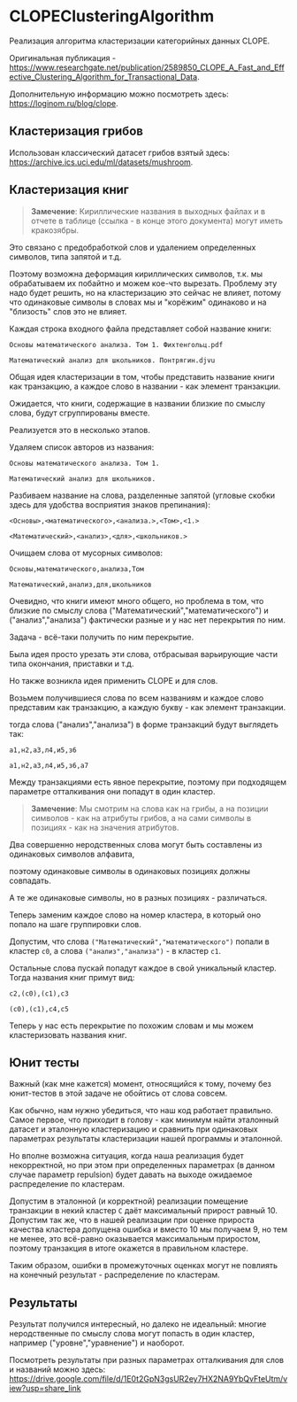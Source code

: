 ﻿# CLOPEClusteringAlgorithm
Реализация алгоритма кластеризации категорийных данных CLOPE.

Оригинальная публикация - https://www.researchgate.net/publication/2589850_CLOPE_A_Fast_and_Effective_Clustering_Algorithm_for_Transactional_Data.

Дополнительную информацию можно посмотреть здесь: https://loginom.ru/blog/clope.

## Кластеризация грибов
Использован классический датасет грибов взятый здесь: https://archive.ics.uci.edu/ml/datasets/mushroom.

## Кластеризация книг
> **Замечение**: 
Кириллические названия в выходных файлах и в отчете в таблице (ссылка - в конце этого документа) могут иметь кракозябры.

Это связано с предобработкой слов и удалением определенных символов, типа запятой и т.д.

Поэтому возможна деформация кириллических символов, т.к. мы обрабатываем их побайтно и можем кое-что вырезать. Проблему эту надо будет решить, но на кластеризацию это сейчас не влияет, потому что одинаковые символы в словах мы и "корёжим" одинаково и на "близость" слов это не влияет.

Каждая строка входного файла представляет собой название книги:

``Основы математического анализа. Том 1. Фихтенгольц.pdf``

``Математический анализ для школьников. Понтрягин.djvu``

Общая идея кластеризации в том, чтобы представить название книги как транзакцию,
а каждое слово в названии - как элемент транзакции.

Ожидается, что книги, содержащие в названии близкие по смыслу слова, будут сгруппированы вместе.

Реализуется это в несколько этапов.

Удаляем список авторов из названия:

``Основы математического анализа. Том 1.``

``Математический анализ для школьников.``

Разбиваем название на слова, разделенные запятой (угловые скобки здесь для удобства восприятия знаков препинания):

``<Основы>,<математического>,<анализа.>,<Том>,<1.>``

``<Математический>,<анализ>,<для>,<школьников.>``

Очищаем слова от мусорных символов:

``Основы,математического,анализа,Том``

``Математический,анализ,для,школьников``

Очевидно, что книги имеют много общего, но проблема в том, что близкие по смыслу слова ("Математический","математического") и ("анализ","анализа") фактически разные и у нас нет перекрытия по ним.

Задача - всё-таки получить по ним перекрытие.

Была идея просто урезать эти слова, отбрасывая варьирующие части типа окончания, приставки и т.д.

Но также возникла идея применить CLOPE и для слов.

Возьмем получившиеся слова по всем названиям и каждое слово представим как транзакцию, а каждую букву - как элемент транзакции.

тогда слова ("анализ","анализа") в форме транзакций будут выглядеть так:

``а1,н2,а3,л4,и5,з6``

``а1,н2,а3,л4,и5,з6,а7``

Между транзакциями есть явное перекрытие, поэтому при подходящем параметре отталкивания они попадут в один кластер.

> **Замечение**: 
Мы смотрим на слова как на грибы, а на позиции символов - как на атрибуты грибов, а на сами символы в позициях - как на значения атрибутов.

Два совершенно неродственных слова могут быть составлены из одинаковых символов алфавита,

поэтому одинаковые символы в одинаковых позициях должны совпадать.

А те же одинаковые символы, но в разных позициях - различаться.

Теперь заменим каждое слово на номер кластера, в который оно попало на шаге группировки слов.

Допустим, что слова ``("Математический","математического")`` попали в кластер ``c0``, а слова ``("анализ","анализа")`` - в кластер ``c1``.

Остальные слова пускай попадут каждое в свой уникальный кластер. Тогда названия книг примут вид:

``c2,(c0),(c1),c3``

``(c0),(c1),c4,c5``

Теперь у нас есть перекрытие по похожим словам и мы можем кластеризовать названия книг.

## Юнит тесты

Важный (как мне кажется) момент, относящийся к тому, почему без юнит-тестов в этой задаче не обойтись от слова совсем.

Как обычно, нам нужно убедиться, что наш код работает правильно. Самое первое, что приходит в голову - как минимум найти эталонный датасет и эталонную кластеризацию и сравнить при одинаковых параметрах результаты кластеризации нашей программы и эталонной.

Но вполне возможна ситуация, когда наша реализация будет некорректной, но при этом при определенных параметрах (в данном случае параметр repulsion) будет давать на выходе ожидаемое распределение по кластерам.

Допустим в эталонной (и корректной) реализации помещение транзакции в некий кластер ``C`` даёт максимальный прирост равный 10. Допустим так же, что в нашей реализации при оценке прироста качества кластера допущена ошибка и вместо 10 мы получаем 9, но тем не менее, это всё-равно оказывается максимальным приростом, поэтому транзакция в итоге окажется в правильном кластере.

Таким образом, ошибки в промежуточных оценках могут не повлиять на конечный результат - распределение по кластерам.

## Результаты
Результат получился интересный, но далеко не идеальный: многие неродственные по смыслу слова могут попасть в один кластер, например ("уровне","уравнение") и наоборот.

Посмотреть результаты при разных параметрах отталкивания для слов и названий можно здесь: https://drive.google.com/file/d/1E0t2GpN3gsUR2ey7HX2NA9YbQvFteUtm/view?usp=share_link